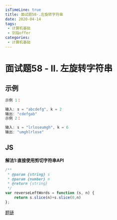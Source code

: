 ```yaml
---
isTimeLine: true
title: 面试题58-.左旋转字符串
date: 2020-04-14
tags:
 - 计算机基础
 - 剑指offer
categories:
 - 计算机基础
---
```

# 面试题58 - II. 左旋转字符串
## 示例
```js
示例 1：

输入: s = "abcdefg", k = 2
输出: "cdefgab"
示例 2：

输入: s = "lrloseumgh", k = 6
输出: "umghlrlose"
```
## JS
**解法1:直接使用剪切字符串API**
```js
/**
 * @param {string} s
 * @param {number} n
 * @return {string}
 */
var reverseLeftWords = function (s, n) {
    return s.slice(n)+s.slice(0,n)
};
```
[题链](https://leetcode-cn.com/problems/zuo-xuan-zhuan-zi-fu-chuan-lcof/)

<comment/>
<tongji/>